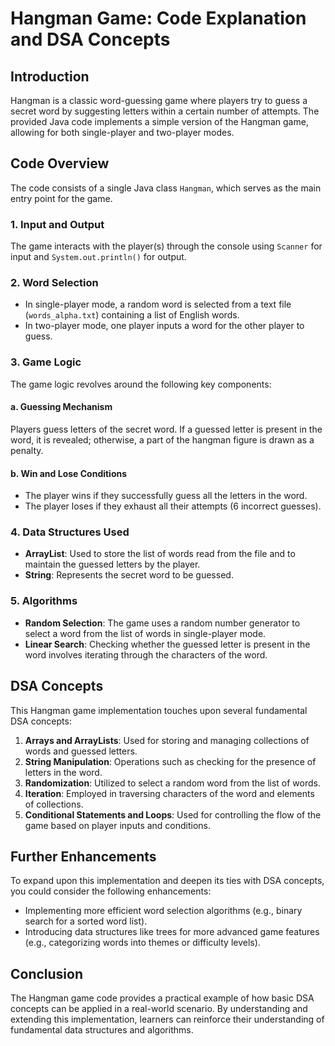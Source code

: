 # Hangman Game: Code Explanation and DSA Concepts

## Introduction
Hangman is a classic word-guessing game where players try to guess a secret word by suggesting letters within a certain number of attempts. The provided Java code implements a simple version of the Hangman game, allowing for both single-player and two-player modes.

## Code Overview
The code consists of a single Java class `Hangman`, which serves as the main entry point for the game.

### 1. Input and Output
The game interacts with the player(s) through the console using `Scanner` for input and `System.out.println()` for output.

### 2. Word Selection
- In single-player mode, a random word is selected from a text file (`words_alpha.txt`) containing a list of English words.
- In two-player mode, one player inputs a word for the other player to guess.

### 3. Game Logic
The game logic revolves around the following key components:

#### a. Guessing Mechanism
Players guess letters of the secret word. If a guessed letter is present in the word, it is revealed; otherwise, a part of the hangman figure is drawn as a penalty.

#### b. Win and Lose Conditions
- The player wins if they successfully guess all the letters in the word.
- The player loses if they exhaust all their attempts (6 incorrect guesses).

### 4. Data Structures Used
- **ArrayList**: Used to store the list of words read from the file and to maintain the guessed letters by the player.
- **String**: Represents the secret word to be guessed.

### 5. Algorithms
- **Random Selection**: The game uses a random number generator to select a word from the list of words in single-player mode.
- **Linear Search**: Checking whether the guessed letter is present in the word involves iterating through the characters of the word.

## DSA Concepts
This Hangman game implementation touches upon several fundamental DSA concepts:

1. **Arrays and ArrayLists**: Used for storing and managing collections of words and guessed letters.
2. **String Manipulation**: Operations such as checking for the presence of letters in the word.
3. **Randomization**: Utilized to select a random word from the list of words.
4. **Iteration**: Employed in traversing characters of the word and elements of collections.
5. **Conditional Statements and Loops**: Used for controlling the flow of the game based on player inputs and conditions.

## Further Enhancements
To expand upon this implementation and deepen its ties with DSA concepts, you could consider the following enhancements:

- Implementing more efficient word selection algorithms (e.g., binary search for a sorted word list).
- Introducing data structures like trees for more advanced game features (e.g., categorizing words into themes or difficulty levels).

## Conclusion
The Hangman game code provides a practical example of how basic DSA concepts can be applied in a real-world scenario. By understanding and extending this implementation, learners can reinforce their understanding of fundamental data structures and algorithms.

